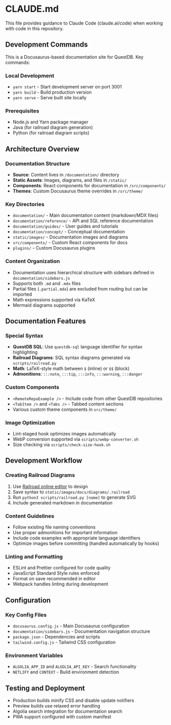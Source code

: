 # CLAUDE.md

This file provides guidance to Claude Code (claude.ai/code) when working with code in this repository.

## Development Commands

This is a Docusaurus-based documentation site for QuestDB. Key commands:

### Local Development
- `yarn start` - Start development server on port 3001
- `yarn build` - Build production version
- `yarn serve` - Serve built site locally

### Prerequisites
- Node.js and Yarn package manager
- Java (for railroad diagram generation)
- Python (for railroad diagram scripts)

## Architecture Overview

### Documentation Structure
- **Source**: Content lives in `/documentation/` directory
- **Static Assets**: Images, diagrams, and files in `/static/`
- **Components**: React components for documentation in `/src/components/`
- **Themes**: Custom Docusaurus theme overrides in `/src/theme/`

### Key Directories
- `documentation/` - Main documentation content (markdown/MDX files)
- `documentation/reference/` - API and SQL reference documentation
- `documentation/guides/` - User guides and tutorials
- `documentation/concept/` - Conceptual documentation
- `static/images/` - Documentation images and diagrams
- `src/components/` - Custom React components for docs
- `plugins/` - Custom Docusaurus plugins

### Content Organization
- Documentation uses hierarchical structure with sidebars defined in `documentation/sidebars.js`
- Supports both `.md` and `.mdx` files
- Partial files (`.partial.mdx`) are excluded from routing but can be imported
- Math expressions supported via KaTeX
- Mermaid diagrams supported

## Documentation Features

### Special Syntax
- **QuestDB SQL**: Use `questdb-sql` language identifier for syntax highlighting
- **Railroad Diagrams**: SQL syntax diagrams generated via `scripts/railroad.py`
- **Math**: LaTeX-style math between `$` (inline) or `$$` (block)
- **Admonitions**: `:::note`, `:::tip`, `:::info`, `:::warning`, `:::danger`

### Custom Components
- `<RemoteRepoExample />` - Include code from other QuestDB repositories
- `<TabItem />` and `<Tabs />` - Tabbed content sections
- Various custom theme components in `src/theme/`

### Image Optimization
- Lint-staged hook optimizes images automatically
- WebP conversion supported via `scripts/webp-converter.sh`
- Size checking via `scripts/check-size-hook.sh`

## Development Workflow

### Creating Railroad Diagrams
1. Use [Railroad online editor](https://www.bottlecaps.de/rr/ui) to design
2. Save syntax to `static/images/docs/diagrams/.railroad`
3. Run `python3 scripts/railroad.py [name]` to generate SVG
4. Include generated markdown in documentation

### Content Guidelines
- Follow existing file naming conventions
- Use proper admonitions for important information
- Include code examples with appropriate language identifiers
- Optimize images before committing (handled automatically by hooks)

### Linting and Formatting
- ESLint and Prettier configured for code quality
- JavaScript Standard Style rules enforced
- Format on save recommended in editor
- Webpack handles linting during development

## Configuration

### Key Config Files
- `docusaurus.config.js` - Main Docusaurus configuration
- `documentation/sidebars.js` - Documentation navigation structure
- `package.json` - Dependencies and scripts
- `tailwind.config.js` - Tailwind CSS configuration

### Environment Variables
- `ALGOLIA_APP_ID` and `ALGOLIA_API_KEY` - Search functionality
- `NETLIFY` and `CONTEXT` - Build environment detection

## Testing and Deployment
- Production builds minify CSS and disable update notifiers
- Preview builds use relaxed error handling
- Algolia search integration for documentation search
- PWA support configured with custom manifest